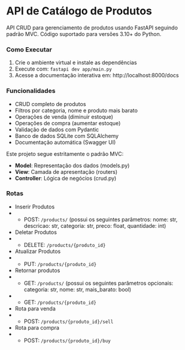 # API de Catálogo de Produtos

API CRUD para gerenciamento de produtos usando FastAPI seguindo padrão MVC.
Código suportado para versões 3.10+ do Python.

### Como Executar
1. Crie o ambiente virtual e instale as dependências
2. Execute com: `fastapi dev app/main.py`
3. Acesse a documentação interativa em: http://localhost:8000/docs

### Funcionalidades
- CRUD completo de produtos
- Filtros por categoria, nome e produto mais barato
- Operações de venda (diminuir estoque)
- Operações de compra (aumentar estoque)
- Validação de dados com Pydantic
- Banco de dados SQLite com SQLAlchemy
- Documentação automática (Swagger UI)

Este projeto segue estritamente o padrão MVC:
- **Model**: Representação dos dados (models.py)
- **View**: Camada de apresentação (routers)
- **Controller**: Lógica de negócios (crud.py)

### Rotas
- Inserir Produtos
- - POST: `/products/`
    (possui os seguintes parâmetros:
    nome: str,
    descricao: str,
    categoria: str,
    preco: float,
    quantidade: int)
- Deletar Produtos
- - DELETE: `/products/{produto_id}`
- Atualizar Produtos
- - PUT: `/products/{produto_id}`
- Retornar produtos
- - GET: `/products/`
    (possui os seguintes parâmetros opcionais:
    categoria: str,
    nome: str,
    mais_barato: bool)
- - GET: `/products/{produto_id}`
- Rota para venda
- - POST: `/products/{produto_id}/sell`
- Rota para compra
- - POST: `/products/{produto_id}/buy`